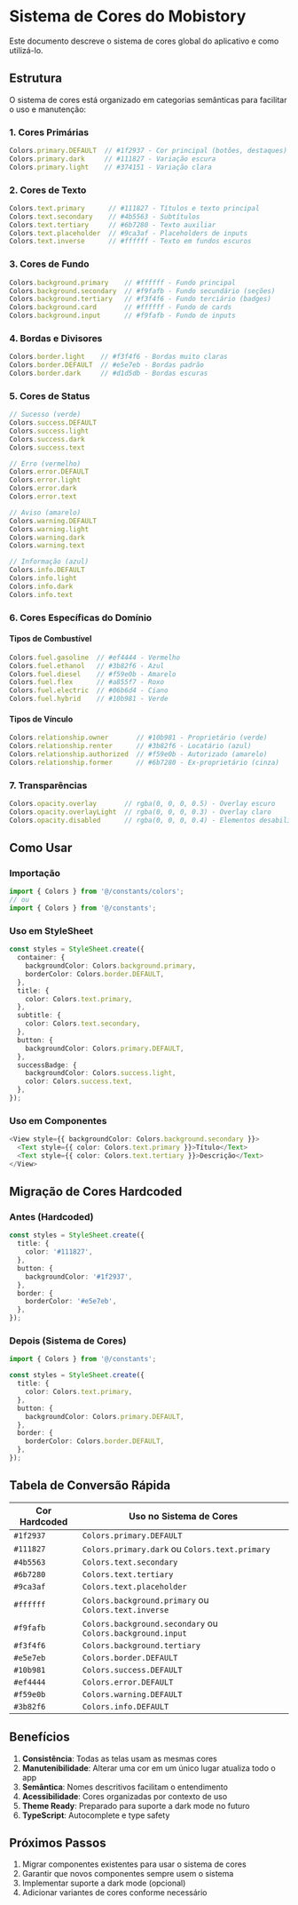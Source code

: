 # Sistema de Cores do Mobistory

Este documento descreve o sistema de cores global do aplicativo e como utilizá-lo.

## Estrutura

O sistema de cores está organizado em categorias semânticas para facilitar o uso e manutenção:

### 1. Cores Primárias
```typescript
Colors.primary.DEFAULT  // #1f2937 - Cor principal (botões, destaques)
Colors.primary.dark     // #111827 - Variação escura
Colors.primary.light    // #374151 - Variação clara
```

### 2. Cores de Texto
```typescript
Colors.text.primary      // #111827 - Títulos e texto principal
Colors.text.secondary    // #4b5563 - Subtítulos
Colors.text.tertiary     // #6b7280 - Texto auxiliar
Colors.text.placeholder  // #9ca3af - Placeholders de inputs
Colors.text.inverse      // #ffffff - Texto em fundos escuros
```

### 3. Cores de Fundo
```typescript
Colors.background.primary    // #ffffff - Fundo principal
Colors.background.secondary  // #f9fafb - Fundo secundário (seções)
Colors.background.tertiary   // #f3f4f6 - Fundo terciário (badges)
Colors.background.card       // #ffffff - Fundo de cards
Colors.background.input      // #f9fafb - Fundo de inputs
```

### 4. Bordas e Divisores
```typescript
Colors.border.light    // #f3f4f6 - Bordas muito claras
Colors.border.DEFAULT  // #e5e7eb - Bordas padrão
Colors.border.dark     // #d1d5db - Bordas escuras
```

### 5. Cores de Status
```typescript
// Sucesso (verde)
Colors.success.DEFAULT
Colors.success.light
Colors.success.dark
Colors.success.text

// Erro (vermelho)
Colors.error.DEFAULT
Colors.error.light
Colors.error.dark
Colors.error.text

// Aviso (amarelo)
Colors.warning.DEFAULT
Colors.warning.light
Colors.warning.dark
Colors.warning.text

// Informação (azul)
Colors.info.DEFAULT
Colors.info.light
Colors.info.dark
Colors.info.text
```

### 6. Cores Específicas do Domínio

#### Tipos de Combustível
```typescript
Colors.fuel.gasoline  // #ef4444 - Vermelho
Colors.fuel.ethanol   // #3b82f6 - Azul
Colors.fuel.diesel    // #f59e0b - Amarelo
Colors.fuel.flex      // #a855f7 - Roxo
Colors.fuel.electric  // #06b6d4 - Ciano
Colors.fuel.hybrid    // #10b981 - Verde
```

#### Tipos de Vínculo
```typescript
Colors.relationship.owner       // #10b981 - Proprietário (verde)
Colors.relationship.renter      // #3b82f6 - Locatário (azul)
Colors.relationship.authorized  // #f59e0b - Autorizado (amarelo)
Colors.relationship.former      // #6b7280 - Ex-proprietário (cinza)
```

### 7. Transparências
```typescript
Colors.opacity.overlay       // rgba(0, 0, 0, 0.5) - Overlay escuro
Colors.opacity.overlayLight  // rgba(0, 0, 0, 0.3) - Overlay claro
Colors.opacity.disabled      // rgba(0, 0, 0, 0.4) - Elementos desabilitados
```

## Como Usar

### Importação
```typescript
import { Colors } from '@/constants/colors';
// ou
import { Colors } from '@/constants';
```

### Uso em StyleSheet
```typescript
const styles = StyleSheet.create({
  container: {
    backgroundColor: Colors.background.primary,
    borderColor: Colors.border.DEFAULT,
  },
  title: {
    color: Colors.text.primary,
  },
  subtitle: {
    color: Colors.text.secondary,
  },
  button: {
    backgroundColor: Colors.primary.DEFAULT,
  },
  successBadge: {
    backgroundColor: Colors.success.light,
    color: Colors.success.text,
  },
});
```

### Uso em Componentes
```typescript
<View style={{ backgroundColor: Colors.background.secondary }}>
  <Text style={{ color: Colors.text.primary }}>Título</Text>
  <Text style={{ color: Colors.text.tertiary }}>Descrição</Text>
</View>
```

## Migração de Cores Hardcoded

### Antes (Hardcoded)
```typescript
const styles = StyleSheet.create({
  title: {
    color: '#111827',
  },
  button: {
    backgroundColor: '#1f2937',
  },
  border: {
    borderColor: '#e5e7eb',
  },
});
```

### Depois (Sistema de Cores)
```typescript
import { Colors } from '@/constants';

const styles = StyleSheet.create({
  title: {
    color: Colors.text.primary,
  },
  button: {
    backgroundColor: Colors.primary.DEFAULT,
  },
  border: {
    borderColor: Colors.border.DEFAULT,
  },
});
```

## Tabela de Conversão Rápida

| Cor Hardcoded | Uso no Sistema de Cores |
|--------------|------------------------|
| `#1f2937` | `Colors.primary.DEFAULT` |
| `#111827` | `Colors.primary.dark` ou `Colors.text.primary` |
| `#4b5563` | `Colors.text.secondary` |
| `#6b7280` | `Colors.text.tertiary` |
| `#9ca3af` | `Colors.text.placeholder` |
| `#ffffff` | `Colors.background.primary` ou `Colors.text.inverse` |
| `#f9fafb` | `Colors.background.secondary` ou `Colors.background.input` |
| `#f3f4f6` | `Colors.background.tertiary` |
| `#e5e7eb` | `Colors.border.DEFAULT` |
| `#10b981` | `Colors.success.DEFAULT` |
| `#ef4444` | `Colors.error.DEFAULT` |
| `#f59e0b` | `Colors.warning.DEFAULT` |
| `#3b82f6` | `Colors.info.DEFAULT` |

## Benefícios

1. **Consistência**: Todas as telas usam as mesmas cores
2. **Manutenibilidade**: Alterar uma cor em um único lugar atualiza todo o app
3. **Semântica**: Nomes descritivos facilitam o entendimento
4. **Acessibilidade**: Cores organizadas por contexto de uso
5. **Theme Ready**: Preparado para suporte a dark mode no futuro
6. **TypeScript**: Autocomplete e type safety

## Próximos Passos

1. Migrar componentes existentes para usar o sistema de cores
2. Garantir que novos componentes sempre usem o sistema
3. Implementar suporte a dark mode (opcional)
4. Adicionar variantes de cores conforme necessário
